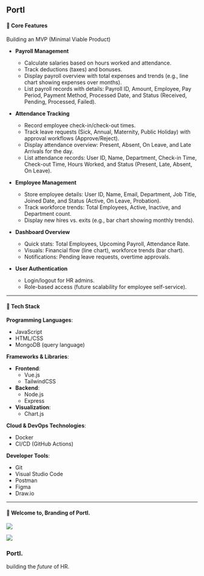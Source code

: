 ## Portl

#### 📌 Core Features
Building an MVP (Minimal Viable Product)
- **Payroll Management**
    - Calculate salaries based on hours worked and attendance.
    - Track deductions (taxes) and bonuses.
    - Display payroll overview with total expenses and trends (e.g., line chart showing expenses over months).
    - List payroll records with details: Payroll ID, Amount, Employee, Pay Period, Payment Method, Processed Date, and Status (Received, Pending, Processed, Failed).

- **Attendance Tracking**
    - Record employee check-in/check-out times.
    - Track leave requests (Sick, Annual, Maternity, Public Holiday) with approval workflows (Approve/Reject).
    - Display attendance overview: Present, Absent, On Leave, and Late Arrivals for the day.
    - List attendance records: User ID, Name, Department, Check-in Time, Check-out Time, Hours Worked, and Status (Present, Late, Absent, On Leave).

- **Employee Management**
    - Store employee details: User ID, Name, Email, Department, Job Title, Joined Date, and Status (Active, On Leave, Probation).
    - Track workforce trends: Total Employees, Active, Inactive, and Department count.
    - Display new hires vs. exits (e.g., bar chart showing monthly trends).

- **Dashboard Overview**
    - Quick stats: Total Employees, Upcoming Payroll, Attendance Rate.
    - Visuals: Financial flow (line chart), workforce trends (bar chart).
    - Notifications: Pending leave requests, overtime approvals.

- **User Authentication**
    - Login/logout for HR admins.
    - Role-based access (future scalability for employee self-service).
 
---

#### 📝 Tech Stack

**Programming Languages**:
- JavaScript
- HTML/CSS
- MongoDB (query language)

**Frameworks & Libraries**:
- **Frontend**:
    - Vue.js
    - TailwindCSS
- **Backend**:
    - Node.js
    - Express
- **Visualization**:
    - Chart.js

**Cloud & DevOps Technologies**:
- Docker
- CI/CD (GitHub Actions)

**Developer Tools**:
- Git
- Visual Studio Code
- Postman
- Figma
- Draw.io

---
####  📌 Welcome to, Branding of Portl.

![](https://miro.medium.com/v2/resize:fit:2000/1*-cUThHvnaep7NtyJoLJg9w.jpeg)

![](https://miro.medium.com/v2/resize:fit:2000/1*YDTBqXuOthitrhWUeLTc9Q.jpeg)

### Portl.
building the *future* of HR.
